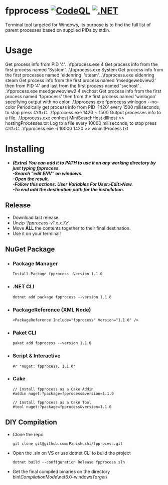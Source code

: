 # fpprocess [![CodeQL](https://github.com/Papishushi/fpprocess/actions/workflows/codeql-analysis.yml/badge.svg)](https://github.com/Papishushi/fpprocess/actions/workflows/codeql-analysis.yml) [![.NET](https://github.com/Papishushi/fpprocess/actions/workflows/dotnet.yml/badge.svg)](https://github.com/Papishushi/fpprocess/actions/workflows/dotnet.yml)
Terminal tool targeted for Windows, its purpose is  to find the full list of parent processes based on supplied PIDs by stdin.
# Usage
Get process info from PID '4'.
      .\fpprocess.exe 4
Get process info from the first process named 'System'.
      .\fpprocess.exe System
Get process info from the first processes named 'eldenring' 'steam'.
      .\fpprocess.exe eldenring steam
Get process info from the first process named 'msedgewebview2' then from PID '4' and last from the first process named 'svchost' .
      .\fpprocess.exe msedgewebview2 4 svchost
Get process info from the first process named 'fpprocess' then from the first process named 'winlogon' specifying output with no color.
      .\fpprocess.exe fpprocess winlogon --no-color
Periodically get process info from PID '1420' every 1500 miliseconds, to stop press *Crtl+C*.
      .\fpprocess.exe 1420 -i 1500
Output processes info to a file.
      .\fpprocess.exe conhost MiniSearchHost dllhost >> hostingProcesses.txt
Log to a file every 10000 miliseconds, to stop press *Crtl+C*.
      .\fpprocess.exe -i 10000 1420 >> wininitProcess.txt
# Installing
* ***(Extra) You can add it to PATH to use it on any working directory by just typing fpprocess. \
  -Search "edit ENV" on windows.                                                                 \
  -Open the result.                                                                              \
  -Follow this actions: User Variables For $User$>Edit>New.                                      \
  -To end add the destination path for the installation.***
## Release
* Download last release.
* Unzip *'fpprocess-v1.x.x.7z'*.
* Move **ALL** the contents together to their final destination.
* Use it on your terminal!
## NuGet Package
* ### Package Manager
      Install-Package fpprocess -Version 1.1.0
* ### .NET CLI
      dotnet add package fpprocess --version 1.1.0
* ### PackageReference (XML Node)
      <PackageReference Include="fpprocess" Version="1.1.0" />
* ### Paket CLI 
      paket add fpprocess --version 1.1.0
* ### Script & Interactive
      #r "nuget: fpprocess, 1.1.0"
* ### Cake
      // Install fpprocess as a Cake Addin
      #addin nuget:?package=fpprocess&version=1.1.0

      // Install fpprocess as a Cake Tool
      #tool nuget:?package=fpprocess&version=1.1.0
## DIY Compilation
* Clone the repo 

      git clone git@github.com:Papishushi/fpprocess.git
* Open the .sln on VS or use dotnet CLI to build the project

      dotnet build --configuration Release fpprocess.sln
* Get the final compiled binaries on the directory bin\\$CompilationMode$\net6.0-windows$Target$\
